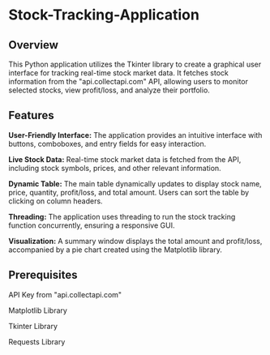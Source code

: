 # Stock-Tracking-Application

## Overview
This Python application utilizes the Tkinter library to create a graphical user interface for tracking real-time stock market data. It fetches stock information from the "api.collectapi.com" API, allowing users to monitor selected stocks, view profit/loss, and analyze their portfolio.

## Features
**User-Friendly Interface:** The application provides an intuitive interface with buttons, comboboxes, and entry fields for easy interaction.

**Live Stock Data:** Real-time stock market data is fetched from the API, including stock symbols, prices, and other relevant information.

**Dynamic Table:** The main table dynamically updates to display stock name, price, quantity, profit/loss, and total amount. Users can sort the table by clicking on column headers.

**Threading:** The application uses threading to run the stock tracking function concurrently, ensuring a responsive GUI.

**Visualization:** A summary window displays the total amount and profit/loss, accompanied by a pie chart created using the Matplotlib library.

## Prerequisites
API Key from "api.collectapi.com"

Matplotlib Library

Tkinter Library

Requests Library 

